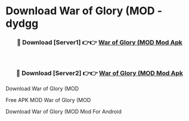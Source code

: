 # Download War of Glory (MOD - dydgg



<div align="center">
<h3>🔴 Download [Server1] 👉👉 <a href="https://momento.my/?title=War_of_Glory_(MOD">War of Glory (MOD Mod Apk</a></h3><br>

<h3>🔴 Download [Server2] 👉👉 <a href="https://momento.my/?title=War_of_Glory_(MOD">War of Glory (MOD Mod Apk</a></h3>
</div>



Download War of Glory (MOD 

Free APK MOD War of Glory (MOD 

Download War of Glory (MOD Mod For Android

